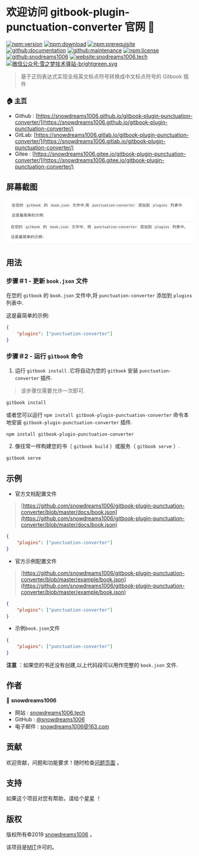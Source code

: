 # 欢迎访问 gitbook-plugin-punctuation-converter 官网 👋

[![npm:version](https://img.shields.io/npm/v/gitbook-plugin-punctuation-converter.svg)](https://www.npmjs.com/package/gitbook-plugin-punctuation-converter)
[![npm:download](https://img.shields.io/npm/dt/gitbook-plugin-punctuation-converter.svg)](https://www.npmjs.com/package/gitbook-plugin-punctuation-converter)
[![npm:prerequisite](https://img.shields.io/badge/gitbook-*-blue.svg)](https://www.npmjs.com/package/gitbook-plugin-punctuation-converter)
[![github:documentation](https://img.shields.io/badge/documentation-yes-brightgreen.svg)](https://github.com/snowdreams1006/gitbook-plugin-punctuation-converter#readme)
[![github:maintenance](https://img.shields.io/badge/Maintained%3F-yes-green.svg)](https://github.com/snowdreams1006/gitbook-plugin-punctuation-converter/graphs/commit-activity)
[![npm:license](https://img.shields.io/npm/l/gitbook-plugin-punctuation-converter.svg)](https://github.com/snowdreams1006/gitbook-plugin-punctuation-converter/blob/master/LICENSE)
[![github:snodreams1006](https://img.shields.io/badge/github-snowdreams1006-brightgreen.svg)](https://github.com/snowdreams1006)
[![website:snodreams1006.tech](https://img.shields.io/badge/website-snowdreams1006.tech-brightgreen.svg)](https://snowdreams1006.tech/)
[![微信公众号:雪之梦技术驿站-brightgreen.svg](https://img.shields.io/badge/%E5%BE%AE%E4%BF%A1%E5%85%AC%E4%BC%97%E5%8F%B7-%E9%9B%AA%E4%B9%8B%E6%A2%A6%E6%8A%80%E6%9C%AF%E9%A9%BF%E7%AB%99-brightgreen.svg)](https://snowdreams1006.github.io/snowdreams1006-wechat-public.jpeg)

> 基于正则表达式实现全局英文标点符号转换成中文标点符号的 Gitbook 插件

### 🏠 [主页](https://github.com/snowdreams1006/gitbook-plugin-punctuation-converter#readme)

- Github : [https://snowdreams1006.github.io/gitbook-plugin-punctuation-converter/](https://snowdreams1006.github.io/gitbook-plugin-punctuation-converter/)
- GitLab: [https://snowdreams1006.gitlab.io/gitbook-plugin-punctuation-converter/](https://snowdreams1006.gitlab.io/gitbook-plugin-punctuation-converter/)
- Gitee : [https://snowdreams1006.gitee.io/gitbook-plugin-punctuation-converter/](https://snowdreams1006.gitee.io/gitbook-plugin-punctuation-converter/)

## 屏幕截图

![punctuation-converter-use-preview.png](./punctuation-converter-use-preview.png)

## 用法

### 步骤＃1 - 更新 `book.json` 文件

在您的 `gitbook` 的 `book.json` 文件中,将 `punctuation-converter` 添加到 `plugins` 列表中.

这是最简单的示例: 

```json
{
    "plugins": ["punctuation-converter"]
}
```

### 步骤＃2 - 运行 `gitbook` 命令

1. 运行 `gitbook install` .它将自动为您的 `gitbook` 安装 `punctuation-converter` 插件.

> 该步骤仅需要允许一次即可.

```bash
gitbook install
```

或者您可以运行 `npm install gitbook-plugin-punctuation-converter` 命令本地安装 `gitbook-plugin-punctuation-converter` 插件.

```bash
npm install gitbook-plugin-punctuation-converter
```

2. 像往常一样构建您的书（ `gitbook build` ）或服务（ `gitbook serve` ）.

```bash
gitbook serve
```

## 示例

- 官方文档配置文件

> [https://github.com/snowdreams1006/gitbook-plugin-punctuation-converter/blob/master/docs/book.json](https://github.com/snowdreams1006/gitbook-plugin-punctuation-converter/blob/master/docs/book.json)

```json
{
    "plugins": ["punctuation-converter"]
}
```

- 官方示例配置文件

> [https://github.com/snowdreams1006/gitbook-plugin-punctuation-converter/blob/master/example/book.json](https://github.com/snowdreams1006/gitbook-plugin-punctuation-converter/blob/master/example/book.json)

```json
{
    "plugins": ["punctuation-converter"]
}
```

- 示例`book.json`文件

```json
{
    "plugins": ["punctuation-converter"]
}
```

**注意** ：如果您的书还没有创建,以上代码段可以用作完整的 `book.json` 文件.

## 作者

👤 **snowdreams1006**

- 网站 : [snowdreams1006.tech](https://snowdreams1006.tech/)
- GitHub :  [@snowdreams1006](https://github.com/snowdreams1006)
- 电子邮件 : [snowdreams1006@163.com](mailto:snowdreams1006@163.com)

## 贡献

欢迎贡献，问题和功能要求！随时检查[问题页面](https://github.com/snowdreams1006/gitbook-plugin-punctuation-converter/issues) 。

## 支持

如果这个项目对您有帮助，请给个[星星](https://github.com/snowdreams1006/gitbook-plugin-punctuation-converter) ！

## 版权

版权所有©2019 [snowdreams1006](https://github.com/snowdreams1006) 。

该项目是[MIT](https://github.com/snowdreams1006/gitbook-plugin-punctuation-converter/blob/master/LICENSE)许可的。